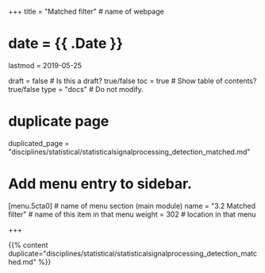 +++
title = "Matched filter"         # name of webpage

# date = {{ .Date }}
lastmod = 2019-05-25

draft = false  # Is this a draft? true/false
toc = true  # Show table of contents? true/false
type = "docs"  # Do not modify.

# duplicate page

duplicated_page = "disciplines/statistical/statisticalsignalprocessing_detection_matched.md"

# Add menu entry to sidebar.
[menu.5cta0]                       # name of menu section (main module)
  name = "3.2 Matched filter"        # name of this item in that menu
  weight = 302                          # location in that menu

+++

{{% content duplicate="disciplines/statistical/statisticalsignalprocessing_detection_matched.md" %}}
